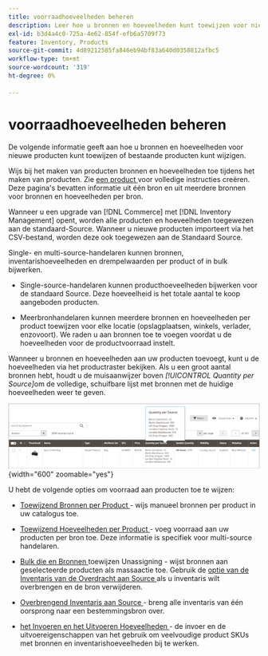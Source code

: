 ```yaml
---
title: voorraadhoeveelheden beheren
description: Leer hoe u bronnen en hoeveelheden kunt toewijzen voor nieuwe producten of bestaande producten kunt wijzigen.
exl-id: b3d4a4c0-725a-4e62-854f-efb6a5709f73
feature: Inventory, Products
source-git-commit: 4d89212585fa846eb94bf83a640d0358812afbc5
workflow-type: tm+mt
source-wordcount: '319'
ht-degree: 0%

---
```


# voorraadhoeveelheden beheren

De volgende informatie geeft aan hoe u bronnen en hoeveelheden voor nieuwe producten kunt toewijzen of bestaande producten kunt wijzigen.

Wijs bij het maken van producten bronnen en hoeveelheden toe tijdens het maken van producten. Zie [ een product ](../catalog/product-create.md) voor volledige instructies creëren. Deze pagina&#39;s bevatten informatie uit één bron en uit meerdere bronnen voor bronnen en hoeveelheden per bron.

Wanneer u een upgrade van [!DNL Commerce] met [!DNL Inventory Management] opent, worden alle producten en hoeveelheden toegewezen aan de standaard-Source. Wanneer u nieuwe producten importeert via het CSV-bestand, worden deze ook toegewezen aan de Standaard Source.

Single- en multi-source-handelaren kunnen bronnen, inventarishoeveelheden en drempelwaarden per product of in bulk bijwerken.

- Single-source-handelaren kunnen producthoeveelheden bijwerken voor de standaard Source. Deze hoeveelheid is het totale aantal te koop aangeboden producten.

- Meerbronhandelaren kunnen meerdere bronnen en hoeveelheden per product toewijzen voor elke locatie (opslagplaatsen, winkels, verlader, enzovoort). We raden u aan bronnen toe te voegen voordat u de hoeveelheden voor de productvoorraad instelt.

Wanneer u bronnen en hoeveelheden aan uw producten toevoegt, kunt u de hoeveelheden via het productraster bekijken. Als u een groot aantal bronnen hebt, houdt u de muisaanwijzer boven _[!UICONTROL Quantity per Source]_&#x200B;om de volledige, schuifbare lijst met bronnen met de huidige hoeveelheden weer te geven.

![ de hoeveelheden van het Product per bron ](assets/inventory-product-quantity.png){width="600" zoomable="yes"}

U hebt de volgende opties om voorraad aan producten toe te wijzen:

- [ Toewijzend Bronnen per Product ](sources-assign-per-product.md) - wijs manueel bronnen per product in uw catalogus toe.

- [ Toewijzend Hoeveelheden per Product ](quantities-assign-per-product.md) - voeg voorraad aan uw producten per bron toe. Deze informatie is specifiek voor multi-source handelaren.

- [ Bulk die en Bronnen ](bulk-assignment.md) toewijzen Unassigning - wijst bronnen aan geselecteerde producten als massaactie toe. Gebruik de [ optie van de Inventaris van de Overdracht aan Source ](inventory-transfer.md) als u inventaris wilt overbrengen en de bron verwijderen.

- [ Overbrengend Inventaris aan Source ](inventory-transfer.md) - breng alle inventaris van één oorsprong naar een bestemmingsbron over.

- [ het Invoeren en het Uitvoeren Hoeveelheden ](inventory-import-export.md) - de invoer en de uitvoereigenschappen van het gebruik om veelvoudige product SKUs met bronnen en inventarishoeveelheden bij te werken.
